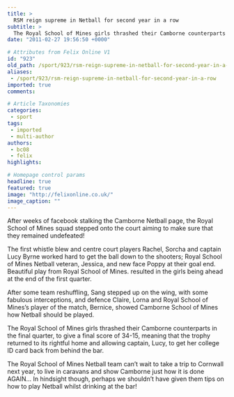 ```yaml
---
title: >
  RSM reign supreme in Netball for second year in a row
subtitle: >
  The Royal School of Mines girls thrashed their Camborne counterparts
date: "2011-02-27 19:56:50 +0000"

# Attributes from Felix Online V1
id: "923"
old_path: /sport/923/rsm-reign-supreme-in-netball-for-second-year-in-a-row
aliases:
 - /sport/923/rsm-reign-supreme-in-netball-for-second-year-in-a-row
imported: true
comments:

# Article Taxonomies
categories:
 - sport
tags:
 - imported
 - multi-author
authors:
 - bc08
 - felix
highlights:

# Homepage control params
headline: true
featured: true
image: "http://felixonline.co.uk/"
image_caption: ""
---
```


After weeks of facebook stalking the Camborne Netball page, the Royal School of Mines squad stepped onto the court aiming to make sure that they remained undefeated!

The first whistle blew and centre court players Rachel, Sorcha and captain Lucy Byrne worked hard to get the ball down to the shooters; Royal School of Mines Netball veteran, Jessica, and new face Poppy at their goal end. Beautiful play from Royal School of Mines. resulted in the girls being ahead at the end of the first quarter.

After some team reshuffling, Sang stepped up on the wing, with some fabulous interceptions, and defence Claire, Lorna and Royal School of Mines’s player of the match, Bernice, showed Camborne School of Mines how Netball should be played.

The Royal School of Mines girls thrashed their Camborne counterparts in the final quarter, to give a final score of 34-15, meaning that the trophy returned to its rightful home and allowing captain, Lucy, to get her college ID card back from behind the bar.

The Royal School of Mines Netball team can’t wait to take a trip to Cornwall next year, to live in caravans and show Camborne just how it is done AGAIN... In hindsight though, perhaps we shouldn’t have given them tips on how to play Netball whilst drinking at the bar!
